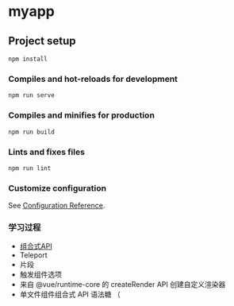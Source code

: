 # myapp

## Project setup
```
npm install
```

### Compiles and hot-reloads for development
```
npm run serve
```

### Compiles and minifies for production
```
npm run build
```

### Lints and fixes files
```
npm run lint
```

### Customize configuration
See [Configuration Reference](https://cli.vuejs.org/config/).

### 学习过程
- <a href="http://note.youdao.com/noteshare?id=50b7cd0523f6f2ce86cdc85f80826b69&sub=3C6649C22C81487FA993556F1516471F">组合式API</a>
- Teleport
- 片段
- 触发组件选项
- 来自 @vue/runtime-core 的 createRender API 创建自定义渲染器
- 单文件组件组合式 API 语法糖 （<script setup>）（实验性）
- 单文件组件状态驱动的 CSS 变量（<style> 中的 v-bind）（实验性）
- Suspense（实验性）
